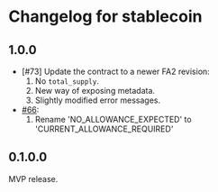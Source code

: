 <!--
SPDX-FileCopyrightText: 2020 tqtezos
SPDX-License-Identifier: MIT
-->
# Changelog for stablecoin

## 1.0.0

* [#73] Update the contract to a newer FA2 revision:
  1. No `total_supply`.
  2. New way of exposing metadata.
  3. Slightly modified error messages.
* [#66](https://github.com/tqtezos/stablecoin/pull/66):
  1. Rename 'NO_ALLOWANCE_EXPECTED' to 'CURRENT_ALLOWANCE_REQUIRED'

## 0.1.0.0

MVP release.
